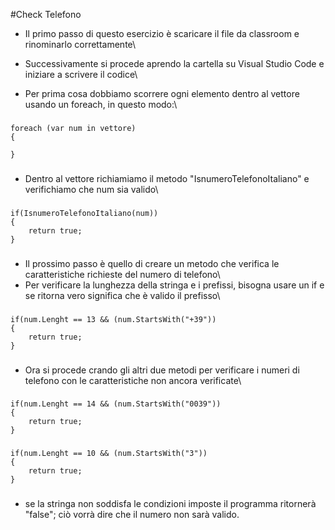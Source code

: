 #Check Telefono
- Il primo passo di questo esercizio è scaricare il file da classroom e rinominarlo correttamente\
- Successivamente si procede aprendo la cartella su Visual Studio Code e iniziare a scrivere il codice\

- Per prima cosa dobbiamo scorrere ogni elemento dentro al vettore usando un foreach, in questo modo:\

###
    foreach (var num in vettore)
    {
        
    }
   
###

- Dentro al vettore richiamiamo il metodo "IsnumeroTelefonoItaliano" e verifichiamo che num sia valido\
###
    if(IsnumeroTelefonoItaliano(num))
    {
        return true;
    }
   
###


- Il prossimo passo è quello di creare un metodo che verifica le caratteristiche richieste del numero di telefono\
- Per verificare la lunghezza della stringa e i prefissi, bisogna usare un if e se ritorna vero significa che è valido il prefisso\
###
    if(num.Lenght == 13 && (num.StartsWith("+39"))
    {
        return true;
    }
   
###


- Ora si procede crando gli altri due metodi per verificare i numeri di telefono con le caratteristiche non ancora verificate\
###
    if(num.Lenght == 14 && (num.StartsWith("0039"))
    {
        return true;
    }
   
###
###
    if(num.Lenght == 10 && (num.StartsWith("3"))
    {
        return true;
    }
  
###
- se la stringa non soddisfa le condizioni imposte il programma ritornerà "false"; ciò vorrà dire che il numero non sarà valido.













